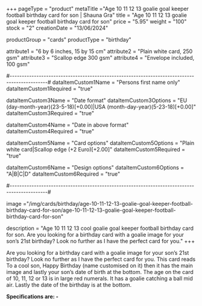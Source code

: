 +++
pageType = "product"
metaTitle ="Age 10 11 12 13 goalie goal keeper football birthday card for son | Shauna Gra"
title = "Age 10 11 12 13 goalie goal keeper football birthday card for son"
price = "5.95"
weight = "100"
stock = "2"
creationDate = "13/06/2024"

productGroup = "cards"
productType = "birthday"

attribute1 = "6 by 6 inches, 15 by 15 cm" 
attribute2 = "Plain white card, 250 gsm"
attribute3 = "Scallop edge 300 gsm"
attribute4 = "Envelope included, 100 gsm"

#---------------------------------------------------------------------------------------------#
dataItemCustom1Name = "Persons first name only"
dataItemCustom1Required = "true"

dataItemCustom3Name = "Date format"
dataItemCustom3Options = "EU (day-month-year)(23-5-18)[+0.00]|USA (month-day-year)(5-23-18)[+0.00]"
dataItemCustom3Required = "true"

dataItemCustom4Name = "Date in above format"
dataItemCustom4Required = "true"

dataItemCustom5Name = "Card options"
dataItemCustom5Options = "Plain white card|Scallop edge (+2 Euro)[+2.00]"
dataItemCustom5Required = "true"

dataItemCustom6Name = "Design options"
dataItemCustom6Options = "A|B|C|D"
dataItemCustom6Required = "true"

#---------------------------------------------------------------------------------------------#

image ="/img/cards/birthday/age-10-11-12-13-goalie-goal-keeper-football-birthday-card-for-son/age-10-11-12-13-goalie-goal-keeper-football-birthday-card-for-son"

description = "Age 10 11 12 13 cool goalie goal keeper football birthday card for son. Are you looking for a birthday card with a goalie image for your son’s 21st birthday?  Look no further as I have the perfect card for you."
+++

Are you looking for a birthday card with a goalie image for your son’s 21st birthday? Look no further as I have the perfect card for you. This card reads To a cool son, Happy Birthday (name customised on it) then it has the main image and lastly your son’s date of birth at the bottom. The age on the card of 10, 11, 12 or 13 is in large red numerals. It has a goalie catching a ball mid air. Lastly the date of the birthday is at the bottom.

**Specifications are: -**
